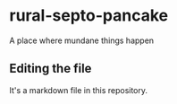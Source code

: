 # rural-septo-pancake
A place where mundane things happen

## Editing the file

It's a markdown file in this repository.
